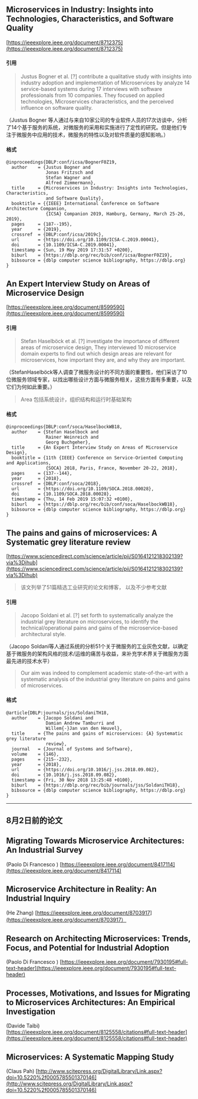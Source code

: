 

## Microservices in Industry: Insights into Technologies, Characteristics, and Software Quality
   [https://ieeexplore.ieee.org/document/8712375](https://ieeexplore.ieee.org/document/8712375)

#### 引用 

> Justus Bogner et al. [?] contribute a qualitative study with insights into industry adoption and implementation of Microservices by analyze 14 service-based systems during 17 interviews with software professionals from 10 companies. They focused on applied technologies, Microservices characteristics, and the perceived influence on software quality.

（Justus Bogner 等人通过与来自10家公司的专业软件人员的17次访谈中，分析了14个基于服务的系统，对微服务的采用和实施进行了定性的研究。但是他们专注于微服务中应用的技术，微服务的特性以及对软件质量的感知影响。）


#### 格式
```
@inproceedings{DBLP:conf/icsa/BognerF0Z19,
  author    = {Justus Bogner and
               Jonas Fritzsch and
               Stefan Wagner and
               Alfred Zimmermann},
  title     = {Microservices in Industry: Insights into Technologies, Characteristics,
               and Software Quality},
  booktitle = {{IEEE} International Conference on Software Architecture Companion,
               {ICSA} Companion 2019, Hamburg, Germany, March 25-26, 2019},
  pages     = {187--195},
  year      = {2019},
  crossref  = {DBLP:conf/icsa/2019c},
  url       = {https://doi.org/10.1109/ICSA-C.2019.00041},
  doi       = {10.1109/ICSA-C.2019.00041},
  timestamp = {Sun, 19 May 2019 17:31:57 +0200},
  biburl    = {https://dblp.org/rec/bib/conf/icsa/BognerF0Z19},
  bibsource = {dblp computer science bibliography, https://dblp.org}
}

```


## An Expert Interview Study on Areas of Microservice Design

[https://ieeexplore.ieee.org/document/8599590](https://ieeexplore.ieee.org/document/8599590)

#### 引用 

> Stefan Haselböck et al. [?] investigate the importance of different areas of microservice design, They interviewed 10 microservice domain experts to find out which design areas are relevant for microservices, how important they are, and why they are important.

（StefanHaselböck等人调查了微服务设计的不同方面的重要性，他们采访了10位微服务领域专家，以找出哪些设计方面与微服务相关，这些方面有多重要，以及它们为何如此重要。）

> Area 包括系统设计，组织结构和运行时基础架构

#### 格式

```
@inproceedings{DBLP:conf/soca/HaselbockWB18,
  author    = {Stefan Haselbock and
               Rainer Weinreich and
               Georg Buchgeher},
  title     = {An Expert Interview Study on Areas of Microservice Design},
  booktitle = {11th {IEEE} Conference on Service-Oriented Computing and Applications,
               {SOCA} 2018, Paris, France, November 20-22, 2018},
  pages     = {137--144},
  year      = {2018},
  crossref  = {DBLP:conf/soca/2018},
  url       = {https://doi.org/10.1109/SOCA.2018.00028},
  doi       = {10.1109/SOCA.2018.00028},
  timestamp = {Thu, 14 Feb 2019 15:07:32 +0100},
  biburl    = {https://dblp.org/rec/bib/conf/soca/HaselbockWB18},
  bibsource = {dblp computer science bibliography, https://dblp.org}
}

```


## The pains and gains of microservices: A Systematic grey literature review

[https://www.sciencedirect.com/science/article/pii/S0164121218302139?via%3Dihub](https://www.sciencedirect.com/science/article/pii/S0164121218302139?via%3Dihub)

> 该文列举了51篇精选工业研究的论文和博客， 以及不少参考文献

#### 引用 
> Jacopo Soldani et al. [?] set forth to systematically analyze the industrial grey literature on microservices, to identify the technical/operational pains and gains of the microservice-based architectural style.

（Jacopo Soldani等人通过系统的分析51个关于微服务的工业灰色文献，以确定基于微服务的架构风格的技术/运维的痛苦与收益，来补充学术界关于微服务方面最先进的技术水平）

> Our aim was indeed to complement academic state-of-the-art with a systematic analysis of the industrial grey literature on pains and gains of microservices. 

#### 格式

```
@article{DBLP:journals/jss/SoldaniTH18,
  author    = {Jacopo Soldani and
               Damian Andrew Tamburri and
               Willem{-}Jan van den Heuvel},
  title     = {The pains and gains of microservices: {A} Systematic grey literature
               review},
  journal   = {Journal of Systems and Software},
  volume    = {146},
  pages     = {215--232},
  year      = {2018},
  url       = {https://doi.org/10.1016/j.jss.2018.09.082},
  doi       = {10.1016/j.jss.2018.09.082},
  timestamp = {Fri, 30 Nov 2018 13:25:48 +0100},
  biburl    = {https://dblp.org/rec/bib/journals/jss/SoldaniTH18},
  bibsource = {dblp computer science bibliography, https://dblp.org}
}
```


---

## 8月2日前的论文


## Migrating Towards Microservice Architectures: An Industrial Survey
  
  (Paolo Di Francesco )
  [https://ieeexplore.ieee.org/document/8417114](https://ieeexplore.ieee.org/document/8417114)
  

## Microservice Architecture in Reality: An Industrial Inquiry
 
 (He Zhang)
[https://ieeexplore.ieee.org/document/8703917](https://ieeexplore.ieee.org/document/8703917）


## Research on Architecting Microservices: Trends, Focus, and Potential for Industrial Adoption


(Paolo Di Francesco )
[https://ieeexplore.ieee.org/document/7930195#full-text-header](https://ieeexplore.ieee.org/document/7930195#full-text-header)


## Processes, Motivations, and Issues for Migrating to Microservices Architectures: An Empirical Investigation

 (Davide Taibi)
[https://ieeexplore.ieee.org/document/8125558/citations#full-text-header](https://ieeexplore.ieee.org/document/8125558/citations#full-text-header)


## Microservices: A Systematic Mapping Study

(Claus Pah)
[http://www.scitepress.org/DigitalLibrary/Link.aspx?doi=10.5220%2f0005785501370146](http://www.scitepress.org/DigitalLibrary/Link.aspx?doi=10.5220%2f0005785501370146) 
